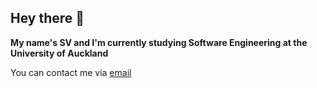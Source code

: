 ## Hey there 👋     
**My name's SV and I'm currently studying Software Engineering at the University of Auckland**  
  
You can contact me via [email](mailto:svsingh.software@gmail.com)


<!---
sv-singh/sv-singh is a ✨ special ✨ repository because its `README.md` (this file) appears on your GitHub profile.
You can click the Preview link to take a look at your changes.
--->
